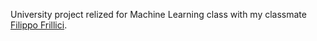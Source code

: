 University project relized for Machine Learning class with my classmate [Filippo Frillici](https://github.com/DarthGalm).
